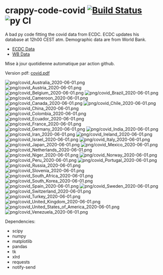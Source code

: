 # crappy-code-covid [![Build Status](https://cloud.drone.io/api/badges/a-lemonnier/crappy-code-covid/status.svg)](https://cloud.drone.io/a-lemonnier/crappy-code-covid) ![py CI](https://github.com/a-lemonnier/crappy-code-covid/workflows/py%20CI/badge.svg)
 
A bad py code fitting the covid data from ECDC. ECDC updates his database at 12h00 CEST atm. Demographic data are from World Bank.
 
- [ECDC Data](https://www.ecdc.europa.eu/en/publications-data/download-todays-data-geographic-distribution-covid-19-cases-worldwide)
- [WB Data](https://data.worldbank.org/indicator/sp.pop.totl)
 
 
Mise à jour quotidienne automatique par action github.
 
Version pdf: [covid.pdf](https://github.com/a-lemonnier/crappy-code-covid/raw/master/covid.pdf)
 
![png/covid_Australia_2020-06-01.png](png/covid_Australia_2020-06-01.png)
![png/covid_Austria_2020-06-01.png](png/covid_Austria_2020-06-01.png)
![png/covid_Belgium_2020-06-01.png](png/covid_Belgium_2020-06-01.png)
![png/covid_Brazil_2020-06-01.png](png/covid_Brazil_2020-06-01.png)
![png/covid_Cameroon_2020-06-01.png](png/covid_Cameroon_2020-06-01.png)
![png/covid_Canada_2020-06-01.png](png/covid_Canada_2020-06-01.png)
![png/covid_Chile_2020-06-01.png](png/covid_Chile_2020-06-01.png)
![png/covid_China_2020-06-01.png](png/covid_China_2020-06-01.png)
![png/covid_Colombia_2020-06-01.png](png/covid_Colombia_2020-06-01.png)
![png/covid_Ecuador_2020-06-01.png](png/covid_Ecuador_2020-06-01.png)
![png/covid_France_2020-06-01.png](png/covid_France_2020-06-01.png)
![png/covid_Germany_2020-06-01.png](png/covid_Germany_2020-06-01.png)
![png/covid_India_2020-06-01.png](png/covid_India_2020-06-01.png)
![png/covid_Iran_2020-06-01.png](png/covid_Iran_2020-06-01.png)
![png/covid_Ireland_2020-06-01.png](png/covid_Ireland_2020-06-01.png)
![png/covid_Israel_2020-06-01.png](png/covid_Israel_2020-06-01.png)
![png/covid_Italy_2020-06-01.png](png/covid_Italy_2020-06-01.png)
![png/covid_Japan_2020-06-01.png](png/covid_Japan_2020-06-01.png)
![png/covid_Mexico_2020-06-01.png](png/covid_Mexico_2020-06-01.png)
![png/covid_Netherlands_2020-06-01.png](png/covid_Netherlands_2020-06-01.png)
![png/covid_Niger_2020-06-01.png](png/covid_Niger_2020-06-01.png)
![png/covid_Norway_2020-06-01.png](png/covid_Norway_2020-06-01.png)
![png/covid_Peru_2020-06-01.png](png/covid_Peru_2020-06-01.png)
![png/covid_Portugal_2020-06-01.png](png/covid_Portugal_2020-06-01.png)
![png/covid_Russia_2020-06-01.png](png/covid_Russia_2020-06-01.png)
![png/covid_Slovenia_2020-06-01.png](png/covid_Slovenia_2020-06-01.png)
![png/covid_South_Africa_2020-06-01.png](png/covid_South_Africa_2020-06-01.png)
![png/covid_South_Korea_2020-06-01.png](png/covid_South_Korea_2020-06-01.png)
![png/covid_Spain_2020-06-01.png](png/covid_Spain_2020-06-01.png)
![png/covid_Sweden_2020-06-01.png](png/covid_Sweden_2020-06-01.png)
![png/covid_Switzerland_2020-06-01.png](png/covid_Switzerland_2020-06-01.png)
![png/covid_Turkey_2020-06-01.png](png/covid_Turkey_2020-06-01.png)
![png/covid_United_Kingdom_2020-06-01.png](png/covid_United_Kingdom_2020-06-01.png)
![png/covid_United_States_of_America_2020-06-01.png](png/covid_United_States_of_America_2020-06-01.png)
![png/covid_Venezuela_2020-06-01.png](png/covid_Venezuela_2020-06-01.png)
 
Dependencies:
- scipy
- numpy
- matplotlib
- pandas
- tk
- xlrd
- requests
- notify-send
